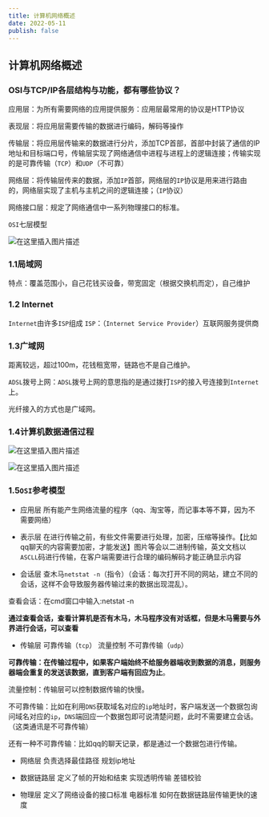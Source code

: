 ```yaml
---
title: 计算机网络概述
date: 2022-05-11
publish: false
---
```


## 计算机网络概述

### OSI与TCP/IP各层结构与功能，都有哪些协议？

应用层：为所有需要网络的应用提供服务：应用层最常用的协议是HTTP协议

表现层：将应用层需要传输的数据进行编码，解码等操作

传输层：将应用层传输来的数据进行分片，添加TCP首部，首部中封装了通信的IP地址和目标端口号，传输层实现了网络通信中进程与进程上的逻辑连接；传输实现的是可靠传输（`TCP`）和`UDP`（不可靠）

网络层：将传输层传来的数据，添加`IP`首部，网络层的`IP`协议是用来进行路由的，网络层实现了主机与主机之间的逻辑连接；（`IP`协议）

网络接口层：规定了网络通信中一系列物理接口的标准。

`OSI`七层模型

![在这里插入图片描述](https://img-blog.csdnimg.cn/ee3d72bd5b274ecc8d5dc3f2d616f1e4.png?x-oss-process=image/watermark,type_d3F5LXplbmhlaQ,shadow_50,text_Q1NETiBAbGVlZGNvZGVKb2huMDE=,size_19,color_FFFFFF,t_70,g_se,x_16)

### 1.1局域网

特点：覆盖范围小，自己花钱买设备，带宽固定（根据交换机而定），自己维护

### 1.2 Internet

`Internet`由许多`ISP`组成
`ISP`：（`Internet Service Provider`）互联网服务提供商

### 1.3广域网

距离较远，超过100m，花钱租宽带，链路也不是自己维护。

`ADSL`拨号上网：`ADSL`拨号上网的意思指的是通过拨打`ISP`的接入号连接到`Internet`上。

光纤接入的方式也是广域网。

### 1.4计算机数据通信过程

![在这里插入图片描述](https://img-blog.csdnimg.cn/8a1626565f65461ba69c9845c35749ac.png?x-oss-process=image/watermark,type_d3F5LXplbmhlaQ,shadow_50,text_Q1NETiBAbGVlZGNvZGVKb2huMDE=,size_14,color_FFFFFF,t_70,g_se,x_16)

![在这里插入图片描述](https://img-blog.csdnimg.cn/bb485de72d464bc7960b7fb500e291a6.png?x-oss-process=image/watermark,type_d3F5LXplbmhlaQ,shadow_50,text_Q1NETiBAbGVlZGNvZGVKb2huMDE=,size_14,color_FFFFFF,t_70,g_se,x_16)

### 1.5`OSI`参考模型

* 应用层 所有能产生网络流量的程序（qq、淘宝等，而记事本等不算，因为不需要网络）

* 表示层 在进行传输之前，有些文件需要进行处理，加密，压缩等操作。【比如qq聊天的内容需要加密，才能发送】图片等会以二进制传输，英文文档以`ASCLL`码进行传输，在客户端需要进行合理的编码解码才能正确显示内容

* 会话层 查木马`netstat -n`（指令）（会话：每次打开不同的网站，建立不同的会话，这样不会导致服务器传输过来的数据出现混乱）。

查看会话：在cmd窗口中输入:netstat -n

**通过查看会话，查看计算机是否有木马，木马程序没有对话框，但是木马需要与外界进行会话，可以查看**

* 传输层 可靠传输（`tcp`） 流量控制 不可靠传输（`udp`）

**可靠传输：在传输过程中，如果客户端始终不给服务器端收到数据的消息，则服务器端会重复的发送该数据，直到客户端有回应为止**。

流量控制：传输层可以控制数据传输的快慢。

不可靠传输：比如在利用`DNS`获取域名对应的`ip`地址时，客户端发送一个数据包询问域名对应的`ip`，`DNS`端回应一个数据包即可说清楚问题，此时不需要建立会话。（这类通讯是不可靠传输）

还有一种不可靠传输：比如qq的聊天记录，都是通过一个数据包进行传输。

* 网络层 负责选择最佳路径 规划ip地址

* 数据链路层 定义了帧的开始和结束 实现透明传输 差错校验

* 物理层 定义了网络设备的接口标准 电器标准 如何在数据链路层传输更快的速度

